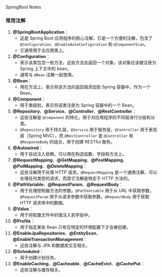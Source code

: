 SpringBoot Notes

### 常用注解

1. **@SpringBootApplication**：
   - 这是 Spring Boot 应用程序的核心注解，它是一个方便的注解，包含了 `@Configuration`、`@EnableAutoConfiguration` 和 `@ComponentScan`。
   - 它通常用于主应用类上。
2. **@Configuration**：
   - 表示该类包含一些方法，这些方法会返回一个对象，该对象应该被注册为 Spring 上下文中的 bean。
   - 通常与 `@Bean` 注解一起使用。
3. **@Bean**：
   - 用在方法上，表示将该方法的返回值添加到 Spring 容器中，作为一个 Bean。
4. **@Component**：
   - 用于类级别，表示将该类注册为 Spring 容器中的一个 Bean。
5. **@Repository**、**@Service**、**@Controller**、**@RestController**：
   - 这些注解是 `@Component` 的特化，用于对应用程序的不同层进行分层和分类。
   - `@Repository` 用于持久层，`@Service` 用于服务层，`@Controller` 用于表现层（Spring MVC），而 `@RestController` 是 `@Controller` 和 `@ResponseBody` 的组合，用于创建 RESTful 服务。
6. **@Autowired**：
   - 用于自动注入依赖。可以用在构造函数、字段和方法上。
7. **@RequestMapping**、**@GetMapping**、**@PostMapping**、**@PutMapping**、**@DeleteMapping**：
   - 这些注解用于处理 HTTP 请求。`@RequestMapping` 是一个通用注解，可以处理任何类型的请求，而其它注解是特定于 HTTP 方法的。
8. **@PathVariable**、**@RequestParam**、**@RequestBody**：
   - 用于处理控制器方法的参数。`@PathVariable` 用于从 URL 中获取参数，`@RequestParam` 用于从请求参数中获取参数，`@RequestBody` 用于获取 HTTP 请求体中的数据。
9. **@Value**：
   - 用于将配置文件中的值注入到字段中。
10. **@Profile**：
    - 用于指定某些 Bean 只有在特定的环境配置下才会被创建。
11. **@EnableJpaRepositories**、**@EntityScan**、**@EnableTransactionManagement**：
    - 这些注解与 JPA 和数据库交互相关。
12. **@Scheduled**：
    - 用于创建计划任务。
13. **@EnableCaching**、**@Cacheable**、**@CacheEvict**、**@CachePut**：
    - 这些注解与缓存相关。